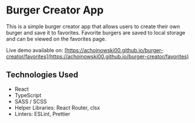 # Burger Creator App

This is a simple burger creator app that allows users to create their own burger and save it to favorites. Favorite burgers are saved to local storage and can be viewed on the favorites page.

Live demo available on: [https://achojnowski00.github.io/burger-creator/favorites](https://achojnowski00.github.io/burger-creator/favorites)

## Technologies Used

- React
- TypeScript
- SASS / SCSS
- Helper Libraries: React Router, clsx
- Linters: ESLint, Prettier

